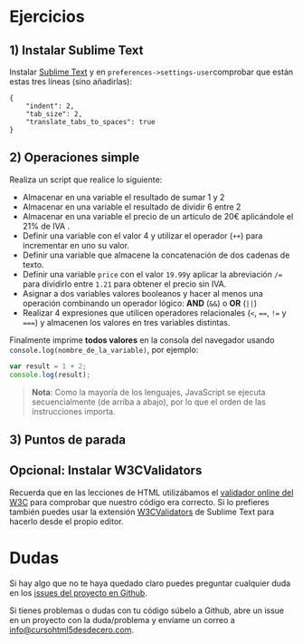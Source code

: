 # Ejercicios

## 1) Instalar Sublime Text
Instalar [Sublime Text](https://www.sublimetext.com/) y en ```preferences->settings-user```comprobar que están estas tres líneas (sino añadirlas):
```
{
	"indent": 2,
	"tab_size": 2,
	"translate_tabs_to_spaces": true
}
```

## 2) Operaciones simple

Realiza un script que realice lo siguiente:
* Almacenar en una variable el resultado de sumar 1 y 2
* Almacenar en una variable el resultado de dividir 6 entre 2
* Almacenar en una variable el precio de un artículo de 20€ aplicándole el 21% de IVA .
* Definir una variable con el valor 4 y utilizar el operador (```++```) para incrementar en uno su valor.
* Definir una variable que almacene la concatenación de dos cadenas de texto.
* Definir una variable ```price``` con el valor ```19.99```y aplicar la abreviación ```/=``` para dividirlo entre ```1.21``` para obtener el precio sin IVA.
* Asignar a dos variables valores booleanos y hacer al menos una operación combinando un operador lógico: **AND** (```&&```) o **OR** (```||```)
* Realizar 4 expresiones que utilicen operadores relacionales (```<```, ```==```, ```!=``` y ```===```) y almacenen los valores en tres variables distintas.

Finalmente imprime **todos valores** en la consola del navegador usando ```console.log(nombre_de_la_variable)```, por ejemplo:
```js
var result = 1 + 2;
console.log(result);
```
> **Nota**: Como la mayoría de los lenguajes, JavaScript se ejecuta secuencialmente (de arriba a abajo), por lo que el orden de las instrucciones importa.

## 3) Puntos de parada


## Opcional: Instalar W3CValidators
Recuerda que en las lecciones de HTML utilizábamos el [validador online del W3C](https://validator.w3.org/) para comprobar que nuestro código era correcto. Si lo prefieres también puedes usar la extensión [W3CValidators](https://packagecontrol.io/packages/W3CValidators) de Sublime Text para hacerlo desde el propio editor.

# Dudas
Si hay algo que no te haya quedado claro puedes preguntar cualquier duda en los [issues del proyecto en Github](https://github.com/hhkaos/cursohtml5desdecero/issues).

Si tienes problemas o dudas con tu código súbelo a Github, abre un issue en un proyecto con la duda/problema y envíame un correo a [info@cursohtml5desdecero.com](mailto:info@cursohtml5desdecero.com).